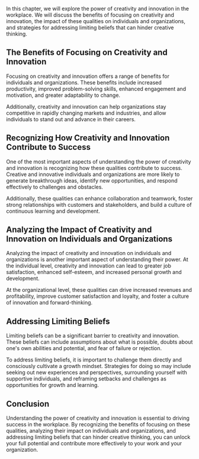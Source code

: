 
In this chapter, we will explore the power of creativity and innovation in the workplace. We will discuss the benefits of focusing on creativity and innovation, the impact of these qualities on individuals and organizations, and strategies for addressing limiting beliefs that can hinder creative thinking.

The Benefits of Focusing on Creativity and Innovation
-----------------------------------------------------

Focusing on creativity and innovation offers a range of benefits for individuals and organizations. These benefits include increased productivity, improved problem-solving skills, enhanced engagement and motivation, and greater adaptability to change.

Additionally, creativity and innovation can help organizations stay competitive in rapidly changing markets and industries, and allow individuals to stand out and advance in their careers.

Recognizing How Creativity and Innovation Contribute to Success
---------------------------------------------------------------

One of the most important aspects of understanding the power of creativity and innovation is recognizing how these qualities contribute to success. Creative and innovative individuals and organizations are more likely to generate breakthrough ideas, identify new opportunities, and respond effectively to challenges and obstacles.

Additionally, these qualities can enhance collaboration and teamwork, foster strong relationships with customers and stakeholders, and build a culture of continuous learning and development.

Analyzing the Impact of Creativity and Innovation on Individuals and Organizations
----------------------------------------------------------------------------------

Analyzing the impact of creativity and innovation on individuals and organizations is another important aspect of understanding their power. At the individual level, creativity and innovation can lead to greater job satisfaction, enhanced self-esteem, and increased personal growth and development.

At the organizational level, these qualities can drive increased revenues and profitability, improve customer satisfaction and loyalty, and foster a culture of innovation and forward-thinking.

Addressing Limiting Beliefs
---------------------------

Limiting beliefs can be a significant barrier to creativity and innovation. These beliefs can include assumptions about what is possible, doubts about one's own abilities and potential, and fear of failure or rejection.

To address limiting beliefs, it is important to challenge them directly and consciously cultivate a growth mindset. Strategies for doing so may include seeking out new experiences and perspectives, surrounding yourself with supportive individuals, and reframing setbacks and challenges as opportunities for growth and learning.

Conclusion
----------

Understanding the power of creativity and innovation is essential to driving success in the workplace. By recognizing the benefits of focusing on these qualities, analyzing their impact on individuals and organizations, and addressing limiting beliefs that can hinder creative thinking, you can unlock your full potential and contribute more effectively to your work and your organization.
